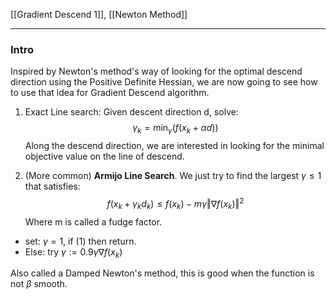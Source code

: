 [[Gradient Descend 1]], [[Newton Method]]

---

### Intro

Inspired by Newton's method's way of looking for the optimal descend direction using the Positive Definite Hessian, we are now going to see how to use that idea for Gradient Descend algorithm. 

1. Exact Line search: Given descent direction d, solve: 
$$
\gamma_k = \min_{\gamma} (f(x_k + \alpha d))
$$
Along the descend direction, we are interested in looking for the minimal objective value on the line of descend. 

2. (More common) **Armijo Line Search**. We just try to find the largest $\gamma \le 1$ that satisfies: 
$$
f(x_k + \gamma_k d_k) \le f(x_k) - m \gamma \Vert \nabla f(x_k)\Vert^2 \tag{1}
$$
Where m is called a fudge factor. 
  * set: $\gamma = 1$, if (1) then return. 
  * Else: try $\gamma := 0.9\gamma \nabla f(x_k)$

Also called a Damped Newton's method, this is good when the function is not $\beta$ smooth. 

